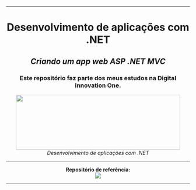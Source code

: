 <hr/>
<div align="center">
    <h1>Desenvolvimento de aplicações com .NET</h1>
    <h2><i>Criando um app web ASP .NET MVC</i></h2>
    <h3>Este repositório faz parte dos meus estudos na Digital Innovation One.</h3>
    <img src="https://hermes.digitalinnovation.one/site/images/logo-footer.png" width="450" height="150">
    <i>Desenvolvimento de aplicações com .NET</i>
 </div>    
<hr/>
<div align="center">
    <b>Repositório de referência:</b><br>
    <a href="https://github.com/Clavico/CursoDigitalOne"><img src="https://img.icons8.com/ios-filled/50/000000/github.png"/></a>
    <hr/>
</div>
